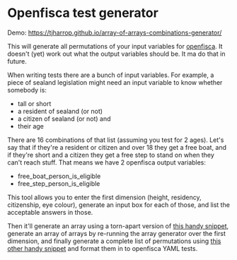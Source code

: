 # Openfisca test generator

Demo: https://tjharrop.github.io/array-of-arrays-combinations-generator/

This will generate all permutations of your input variables for [openfisca](https://www.openfisca.org). It doesn't (yet) work out what the output variables should be. It ma do that in future.

When writing tests there are a bunch of input variables. For example, a piece of sealand legislation might need an input variable to know whether somebody is:
- tall or short
- a resident of sealand (or not)
- a citizen of sealand (or not)
and
- their age

There are 16 combinations of that list (assuming you test for 2 ages). Let's say that if they're a resident or citizen and over 18 they get a free boat, and if they're short and a citizen they get a free step to stand on when they can't reach stuff. That means we have 2 openfisca output variables:
- free_boat_person_is_eligible
- free_step_person_is_eligible

This tool allows you to enter the first dimension (height, residency, citizenship, eye colour), generate an input box for each of those, and list the acceptable answers in those.

Then it'll generate an array using a torn-apart version of [this handy snippet](https://codepen.io/franciskim/pen/eNjrpR), generate an array of arrays by re-running the array generator over the first dimension, and finally generate a complete list of permutations using [this other handy snippet](https://github.com/BigAB/jQuery-Combinations-Plugin/) and format them in to openfisca YAML tests.
